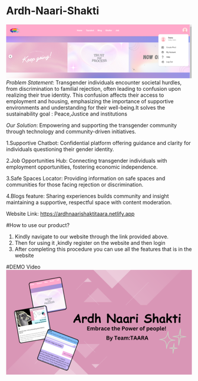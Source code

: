 # Ardh-Naari-Shakti
![Website Prototype](Prototype/4.png)
*Problem Statement*: Transgender individuals encounter societal hurdles, from discrimination to familial rejection, often leading to confusion upon realizing their true identity. This confusion affects their access to employment and housing, emphasizing the importance of supportive environments and understanding for their well-being.It solves the sustainability goal : Peace,Justice and institutions

*Our Solution*:
Empowering and supporting the transgender community through technology and community-driven initiatives.

1.Supportive Chatbot: Confidential platform offering guidance and clarity for individuals questioning their gender identity.

2.Job Opportunities Hub: Connecting transgender individuals with employment opportunities, fostering economic independence.

3.Safe Spaces Locator: Providing information on safe spaces and communities for those facing rejection or discrimination.

4.Blogs feature: Sharing experiences builds community and insight maintaining a supportive, respectful space with content moderation.

Website Link: https://ardhnaarishaktitaara.netlify.app

#How to use our product?
1. Kindly navigate to our website through the link provided above.
2. Then for using it ,kindly register on the website and then login
3. After completing this procedure you can use all the features that is in the website

#DEMO Video
[![Watch the video](Prototype/ArdhNaariShakti.png)](https://youtu.be/wXBwyKOVksM?si=I9qDjhIc2T1r8RQ0)

